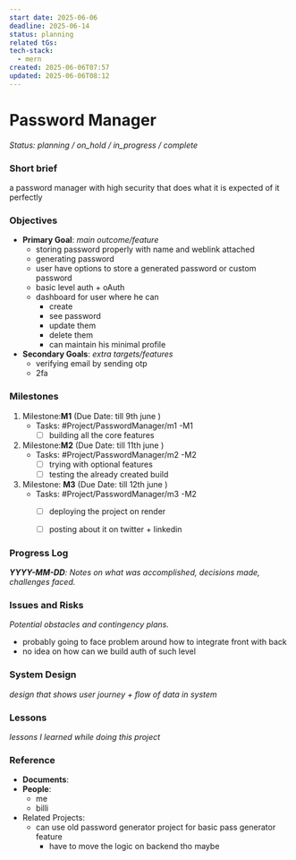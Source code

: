 ```yaml
---
start date: 2025-06-06
deadline: 2025-06-14
status: planning
related tGs: 
tech-stack:
  - mern
created: 2025-06-06T07:57
updated: 2025-06-06T08:12
---
```

# Password Manager
*Status: planning /  on_hold / in_progress / complete*
### Short brief
a password manager with high security that does what it is expected of it perfectly


### **Objectives**
- **Primary Goal**: *main outcome/feature*
	- storing password properly with name and weblink attached
	- generating password
	- user have options to store a generated password or custom password
	- basic level auth + oAuth
	- dashboard for user where he can 
		- create
		- see password
		- update them
		- delete them
		- can maintain his minimal profile
- **Secondary Goals**: *extra targets/features*
	- verifying email by sending otp
	- 2fa

### **Milestones**

1. Milestone:**M1** (Due Date: till 9th june )
   - Tasks: #Project/PasswordManager/m1 -M1
      - [ ] building all the core features
2. Milestone:**M2** (Due Date: till 11th june )
   - Tasks: #Project/PasswordManager/m2 -M2
     - [ ] trying with optional features
     - [ ] testing the already created build
3. Milestone: **M3** (Due Date: till 12th june )
   - Tasks: #Project/PasswordManager/m3 -M2
     - [ ] deploying the project on render
     - [ ] posting about it on twitter + linkedin


### **Progress Log**
***YYYY-MM-DD**: Notes on what was accomplished, decisions made, challenges faced.*



### Issues and Risks
*Potential obstacles and contingency plans.*

- probably going to face problem around how to integrate front with back
- no idea on how can we build auth of such level

### System Design
*design that shows user journey + flow of data in system*


### Lessons
*lessons I learned while doing this project*


### **Reference**
- **Documents**: 
- **People**: 
	- me
	- billi
- Related Projects: 
	- can use old password generator project for basic pass generator feature
		- have to move the logic on backend tho maybe 





